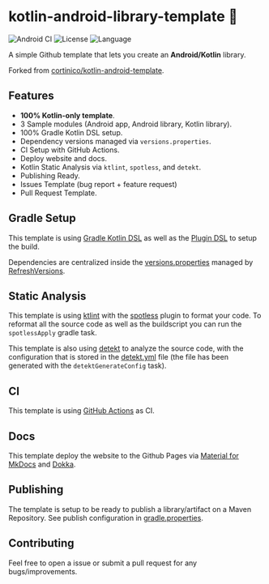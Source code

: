 # kotlin-android-library-template 🤖

![Android CI](https://github.com/lcdsmao/kotlin-android-template/workflows/Android%20CI/badge.svg)  ![License](https://img.shields.io/github/license/cortinico/kotlin-android-template.svg) ![Language](https://img.shields.io/github/languages/top/cortinico/kotlin-android-template?color=blue&logo=kotlin)

A simple Github template that lets you create an **Android/Kotlin** library.

Forked from [cortinico/kotlin-android-template](https://github.com/cortinico/kotlin-android-template).

## Features

- **100% Kotlin-only template**.
- 3 Sample modules (Android app, Android library, Kotlin library).
- 100% Gradle Kotlin DSL setup.
- Dependency versions managed via `versions.properties`.
- CI Setup with GitHub Actions.
- Deploy website and docs.
- Kotlin Static Analysis via `ktlint`, `spotless`, and `detekt`.
- Publishing Ready.
- Issues Template (bug report + feature request)
- Pull Request Template.

## Gradle Setup

This template is using [Gradle Kotlin DSL](https://docs.gradle.org/current/userguide/kotlin_dsl.html) as well as the [Plugin DSL](https://docs.gradle.org/current/userguide/plugins.html#sec:plugins_block) to setup the build.

Dependencies are centralized inside the [versions.properties](versions.properties) managed by [RefreshVersions](https://github.com/jmfayard/refreshVersions).

## Static Analysis

This template is using [ktlint](https://github.com/pinterest/ktlint) with the [spotless](https://github.com/diffplug/spotless) plugin to format your code. To reformat all the source code as well as the buildscript you can run the `spotlessApply` gradle task.

This template is also using [detekt](https://github.com/arturbosch/detekt) to analyze the source code, with the configuration that is stored in the [detekt.yml](config/detekt/detekt.yml) file (the file has been generated with the `detektGenerateConfig` task).

## CI

This template is using [GitHub Actions](https://github.com/lcdsmao/kotlin-android-template/actions) as CI.

## Docs

This template deploy the website to the Github Pages via [Material for MkDocs](https://github.com/squidfunk/mkdocs-material) and [Dokka](https://github.com/Kotlin/dokka).

## Publishing

The template is setup to be ready to publish a library/artifact on a Maven Repository.
See publish configuration in [gradle.properties](gradle.properties).

## Contributing

Feel free to open a issue or submit a pull request for any bugs/improvements.
